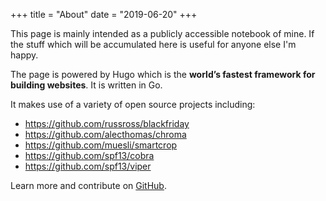 +++
title = "About"
date = "2019-06-20"
+++

This page is mainly intended as a publicly accessible notebook of mine.
If the stuff which will be accumulated here is useful for anyone else I'm happy.

The page is powered by Hugo which is the **world’s fastest framework for building websites**. It is written in Go.

It makes use of a variety of open source projects including:

* https://github.com/russross/blackfriday
* https://github.com/alecthomas/chroma
* https://github.com/muesli/smartcrop
* https://github.com/spf13/cobra
* https://github.com/spf13/viper

Learn more and contribute on [GitHub](https://github.com/gohugoio).
